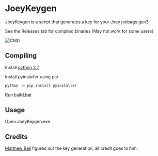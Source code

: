 # JoeyKeygen

JoeyKeygen is a script that generates a key for your Joey joebags gen3

See the Releases tab for compiled binaries (May not work for some users)

![CMD](https://i.imgur.com/bZ9M5Mf.png)

## Compiling

Install [python 3.7](https://www.python.org/downloads/release/python-376/)

Install pyinstaller using pip

```bash
python -m pip install pyinstaller
```

Run build.bat

## Usage

Open JoeyKeygen.exe

## Credits

[Matthew Bell](https://github.com/mdbell) figured out the key generation, all credit goes to him.
